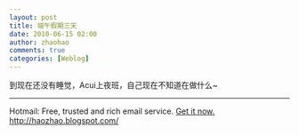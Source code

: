 ```yaml
---
layout: post
title: 端午假期三天
date: 2010-06-15 02:00
author: zhaohao
comments: true
categories: [Weblog]
---
```

到现在还没有睡觉，Acui上夜班，自己现在不知道在做什么~ 		 	   		  <br /><hr />Hotmail: Free, trusted and rich email service. <a href="https://signup.live.com/signup.aspx?id=60969" target="_new">Get it now.</a><div>http://haozhao.blogspot.com/</div>
